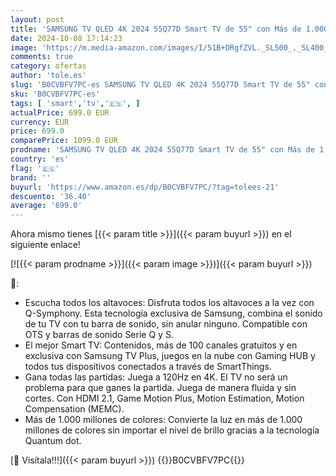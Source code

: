 ```yaml
---
layout: post
title: 'SAMSUNG TV QLED 4K 2024 55Q77D Smart TV de 55" con Más de 1.000 Millones de Colores  el Mejor Smart TV  Juega a 120Hz en 4K y Escucha Todos los Altavoces con Q-Symphony'
date: 2024-10-08 17:14:23
image: 'https://m.media-amazon.com/images/I/51B+DRgfZVL._SL500_._SL400_.jpg'
comments: true
category: ofertas
author: 'tole.es'
slug: 'B0CVBFV7PC-es SAMSUNG TV QLED 4K 2024 55Q77D Smart TV de 55" con Más de...'
sku: 'B0CVBFV7PC-es'
tags: [ 'smart','tv','🇪🇸', ]
actualPrice: 699.0 EUR
currency: EUR
price: 699.0
comparePrice: 1099.0 EUR
prodname: 'SAMSUNG TV QLED 4K 2024 55Q77D Smart TV de 55" con Más de 1.000 Millones de Colores  el Mejor Smart TV  Juega a 120Hz en 4K y Escucha Todos los Altavoces con Q-Symphony'
country: 'es'
flag: '🇪🇸'
brand: ''
buyurl: 'https://www.amazon.es/dp/B0CVBFV7PC/?tag=tolees-21'
descuento: '36.40'
average: '699.0'
---
```


Ahora mismo tienes [{{< param title >}}]({{< param buyurl >}}) en el siguiente enlace!

[![{{< param prodname >}}]({{< param image >}})]({{< param buyurl >}})

🔎:

- Escucha todos los altavoces: Disfruta todos los altavoces a la vez con Q-Symphony. Esta tecnología exclusiva de Samsung, combina el sonido de tu TV con tu barra de sonido, sin anular ninguno. Compatible con OTS y barras de sonido Serie Q y S.
- El mejor Smart TV: Contenidos, más de 100 canales gratuitos y en exclusiva con Samsung TV Plus, juegos en la nube con Gaming HUB y todos tus dispositivos conectados a través de SmartThings.
- Gana todas las partidas: Juega a 120Hz en 4K. El TV no será un problema para que ganes la partida. Juega de manera fluida y sin cortes. Con HDMI 2.1, Game Motion Plus, Motion Estimation, Motion Compensation (MEMC).
- Más de 1.000 millones de colores: Convierte la luz en más de 1.000 millones de colores sin importar el nivel de brillo gracias a la tecnología Quantum dot.

[🛒 Visítala!!!]({{< param buyurl >}})
{{<world>}}B0CVBFV7PC{{</world>}}
